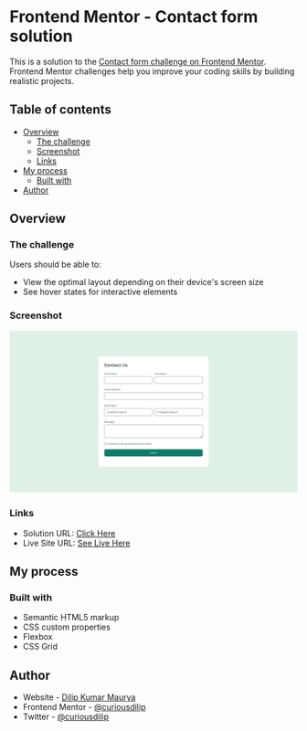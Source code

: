 # Frontend Mentor - Contact form solution

This is a solution to the [Contact form challenge on Frontend Mentor](https://www.frontendmentor.io/challenges/contact-form--G-hYlqKJj). Frontend Mentor challenges help you improve your coding skills by building realistic projects. 

## Table of contents

- [Overview](#overview)
  - [The challenge](#the-challenge)
  - [Screenshot](#screenshot)
  - [Links](#links)
- [My process](#my-process)
  - [Built with](#built-with)
- [Author](#author)

## Overview

### The challenge

Users should be able to:

- View the optimal layout depending on their device's screen size
- See hover states for interactive elements

### Screenshot

![](./assets/images/screenshot.png)

### Links

- Solution URL: [Click Here](https://github.com/curiousdilip/frontend-mentor/tree/main/junior/contact-form)
- Live Site URL: [See Live Here](https://curiousdilip.github.io/frontend-mentor/junior/contact-form/index.html)

## My process

### Built with

- Semantic HTML5 markup
- CSS custom properties
- Flexbox
- CSS Grid

## Author

- Website - [Dilip Kumar Maurya](https://www.dilipmaurya.in)
- Frontend Mentor - [@curiousdilip](https://www.frontendmentor.io/profile/curiousdilip)
- Twitter - [@curiousdilip](https://www.twitter.com/curiousdilip)

